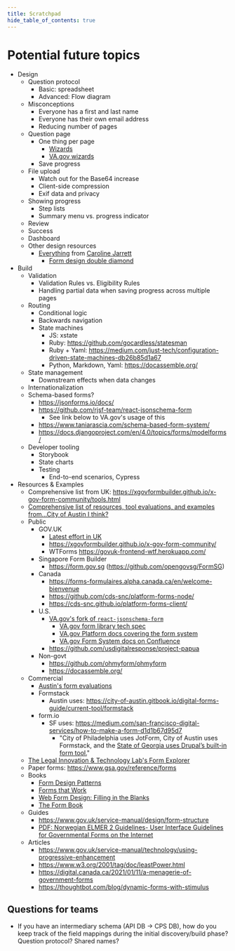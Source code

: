 ```yaml
---
title: Scratchpad
hide_table_of_contents: true
---
```


# Potential future topics

- Design
  - Question protocol
    - Basic: spreadsheet
    - Advanced: Flow diagram
  - Misconceptions
    - Everyone has a first and last name
    - Everyone has their own email address
    - Reducing number of pages
  - Question page
    - One thing per page
      - [Wizards](https://www.nngroup.com/articles/wizards/)
      - [VA.gov wizards](https://design.va.gov/patterns/wizards)
    - Save progress
  - File upload
    - Watch out for the Base64 increase
    - Client-side compression
    - Exif data and privacy
  - Showing progress
    - Step lists
    - Summary menu vs. progress indicator
  - Review
  - Success
  - Dashboard
  - Other design resources
    - [Everything](https://www.effortmark.co.uk/category/forms/) from [Caroline Jarrett](https://www.effortmark.co.uk/forms/more-advice-on-creating-better-forms/)
      - [Form design double diamond](https://www.slideshare.net/cjforms/how-to-design-a-better-form)
- Build
  - Validation
    - Validation Rules vs. Eligibility Rules
    - Handling partial data when saving progress across multiple pages
  - Routing
    - Conditional logic
    - Backwards navigation
    - State machines
      - JS: xstate
      - Ruby: https://github.com/gocardless/statesman
      - Ruby + Yaml: https://medium.com/just-tech/configuration-driven-state-machines-db26b85d1a67
      - Python, Markdown, Yaml: https://docassemble.org/
  - State management
    - Downstream effects when data changes
  - Internationalization
  - Schema-based forms?
    - https://jsonforms.io/docs/
    - https://github.com/rjsf-team/react-jsonschema-form
      -  See link below to VA.gov's usage of this
    - https://www.taniarascia.com/schema-based-form-system/
    - https://docs.djangoproject.com/en/4.0/topics/forms/modelforms/
  - Developer tooling
    - Storybook
    - State charts
    - Testing
      - End-to-end scenarios, Cypress
- Resources & Examples
  - Comprehensive list from UK: https://xgovformbuilder.github.io/x-gov-form-community/tools.html
  - [Comprehensive list of resources, tool evaluations, and examples from...City of Austin I think?](https://docs.google.com/spreadsheets/d/1ov27dpfaFW9nk0mVIpshj5Sj5mxoKaQafk8W4oyvqws/edit)
  - Public
    - GOV.UK
      - [Latest effort in UK](https://gds.blog.gov.uk/2021/07/06/making-all-forms-on-gov-uk-accessible-easy-to-use-and-quick-to-process/)
      - https://xgovformbuilder.github.io/x-gov-form-community/
      - WTForms https://govuk-frontend-wtf.herokuapp.com/
    - Singapore Form Builder
      - https://form.gov.sg (https://github.com/opengovsg/FormSG)
    - Canada
      - https://forms-formulaires.alpha.canada.ca/en/welcome-bienvenue
      - https://github.com/cds-snc/platform-forms-node/
      - https://cds-snc.github.io/platform-forms-client/
    - U.S.
      - [VA.gov's fork of `react-jsonschema-form`](https://department-of-veterans-affairs.github.io/veteran-facing-services-tools/forms/)
        - [VA.gov form library tech spec](https://github.com/department-of-veterans-affairs/va.gov-team/blob/551d7f17ed1741f290eb6182695dd0984144fc11/platform/engineering/design-docs/2021-05-18-forms-library.md)
        - [VA.gov Platform docs covering the form system](https://depo-platform-documentation.scrollhelp.site/developer-docs/VA-Forms-System-Overview.2085355587.html)
        - [VA.gov Form System docs on Confluence](https://vfs.atlassian.net/wiki/spaces/FLT/pages/1998749743/Engineering+Docs)
      - https://github.com/usdigitalresponse/project-papua
    - Non-govt
      - https://github.com/ohmyform/ohmyform
      - https://docassemble.org/
  - Commercial
    - [Austin's form evaluations](https://docs.google.com/presentation/d/e/2PACX-1vQ_SZlJIFEZeSSYx_WwKKbmnnOhk_p3D7LPAyMGvtpCXBrlycSeNdXP6GMpBRGfcWh8MrUIMLrxcNQM/pub?start=false&loop=false&delayms=3000&slide=id.g28f2f0de0c_0_165)
    - Formstack
      - Austin uses: https://city-of-austin.gitbook.io/digital-forms-guide/current-tool/formstack
    - form.io
      - SF uses: https://medium.com/san-francisco-digital-services/how-to-make-a-form-d1d1b67d95d7
        - "City of Philadelphia uses JotForm, City of Austin uses Formstack, and the [State of Georgia uses Drupal’s built-in form tool.](https://georgiagov.atlassian.net/wiki/spaces/KB/pages/598507525/Webform)"
  - [The Legal Innovation & Technology Lab's Form Explorer](https://suffolklitlab.org/form-explorer/)
  - Paper forms: https://www.gsa.gov/reference/forms
  - Books
    - [Form Design Patterns](https://www.smashingmagazine.com/printed-books/form-design-patterns/)
    - [Forms that Work](https://www.elsevier.com/books/forms-that-work/krug/978-1-55860-710-1)
    - [Web Form Design: Filling in the Blanks](https://www.lukew.com/resources/web_form_design.asp)
    - [The Form Book](https://thamesandhudson.com/form-book-best-practice-in-creating-forms-for-printed-and-online-use-9780500515082)
  - Guides
    - https://www.gov.uk/service-manual/design/form-structure
    - [PDF: Norwegian ELMER 2 Guidelines- User Interface Guidelines for Governmental Forms on the Internet](/exports/elmer-2-ui-guidelines.pdf)
  - Articles
    - https://www.gov.uk/service-manual/technology/using-progressive-enhancement
    - https://www.w3.org/2001/tag/doc/leastPower.html
    - https://digital.canada.ca/2021/01/11/a-menagerie-of-government-forms
    - https://thoughtbot.com/blog/dynamic-forms-with-stimulus

## Questions for teams

- If you have an intermediary schema (API DB -> CPS DB), how do you keep track of the field mappings during the initial discovery/build phase? Question protocol? Shared names?
